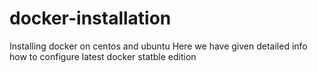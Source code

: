 # docker-installation
Installing docker on centos and ubuntu
Here we have given detailed info how to configure latest docker statble edition 
